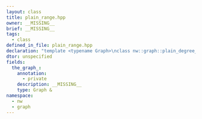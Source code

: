 ```yaml
---
layout: class
title: plain_range.hpp
owner: __MISSING__
brief: __MISSING__
tags:
  - class
defined_in_file: plain_range.hpp
declaration: "template <typename Graph>\nclass nw::graph::plain_degree_range;"
dtor: unspecified
fields:
  the_graph_:
    annotation:
      - private
    description: __MISSING__
    type: Graph &
namespace:
  - nw
  - graph
---
```

